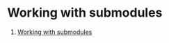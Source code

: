 
# Working with submodules
1. [Working with submodules](https://blog.github.com/2016-02-01-working-with-submodules/)

